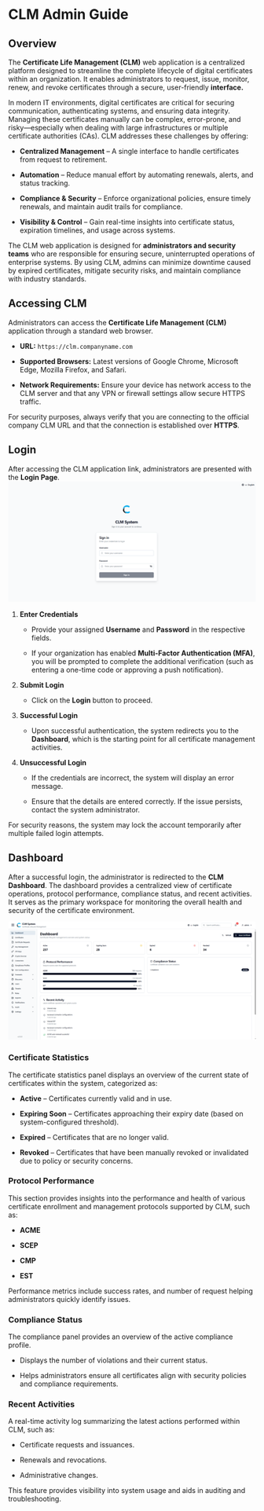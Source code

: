# CLM Admin Guide

## Overview
The **Certificate Life Management (CLM)** web application is a centralized platform designed to streamline the complete lifecycle of digital certificates within an organization. It enables administrators to request, issue, monitor, renew, and revoke certificates through a secure, user-friendly **interface.**

In modern IT environments, digital certificates are critical for securing communication, authenticating systems, and ensuring data integrity. Managing these certificates manually can be complex, error-prone, and risky—especially when dealing with large infrastructures or multiple certificate authorities (CAs). CLM addresses these challenges by offering:

- **Centralized Management** – A single interface to handle certificates from request to retirement.
    
- **Automation** – Reduce manual effort by automating renewals, alerts, and status tracking.
    
- **Compliance & Security** – Enforce organizational policies, ensure timely renewals, and maintain audit trails for compliance.
    
- **Visibility & Control** – Gain real-time insights into certificate status, expiration timelines, and usage across systems.
    

The CLM web application is designed for **administrators and security teams** who are responsible for ensuring secure, uninterrupted operations of enterprise systems. By using CLM, admins can minimize downtime caused by expired certificates, mitigate security risks, and maintain compliance with industry standards.

## Accessing CLM
Administrators can access the **Certificate Life Management (CLM)** application through a standard web browser.

- **URL:** `https://clm.companyname.com`
    
- **Supported Browsers:** Latest versions of Google Chrome, Microsoft Edge, Mozilla Firefox, and Safari.
    
- **Network Requirements:** Ensure your device has network access to the CLM server and that any VPN or firewall settings allow secure HTTPS traffic.
    

For security purposes, always verify that you are connecting to the official company CLM URL and that the connection is established over **HTTPS**.

## Login
After accessing the CLM application link, administrators are presented with the **Login Page**.
![CLM Login Screen](images/clm_login.png)

1. **Enter Credentials**
    
    - Provide your assigned **Username** and **Password** in the respective fields.
        
    - If your organization has enabled **Multi-Factor Authentication (MFA)**, you will be prompted to complete the additional verification (such as entering a one-time code or approving a push notification).
        
2. **Submit Login**
    
    - Click on the **Login** button to proceed.
        
3. **Successful Login**
    
    - Upon successful authentication, the system redirects you to the **Dashboard**, which is the starting point for all certificate management activities.
        
4. **Unsuccessful Login**
    
    - If the credentials are incorrect, the system will display an error message.
        
    - Ensure that the details are entered correctly. If the issue persists, contact the system administrator.
        

For security reasons, the system may lock the account temporarily after multiple failed login attempts.

## Dashboard
After a successful login, the administrator is redirected to the **CLM Dashboard**. The dashboard provides a centralized view of certificate operations, protocol performance, compliance status, and recent activities. It serves as the primary workspace for monitoring the overall health and security of the certificate environment.

![Certificate Statistics](images/dashboard.png)

### Certificate Statistics
The certificate statistics panel displays an overview of the current state of certificates within the system, categorized as:

- **Active** – Certificates currently valid and in use.
    
- **Expiring Soon** – Certificates approaching their expiry date (based on system-configured threshold).
    
- **Expired** – Certificates that are no longer valid.
    
- **Revoked** – Certificates that have been manually revoked or invalidated due to policy or security concerns.

### Protocol Performance
This section provides insights into the performance and health of various certificate enrollment and management protocols supported by CLM, such as:

- **ACME**
    
- **SCEP**
    
- **CMP**
    
- **EST**
    

Performance metrics include success rates, and number of request helping administrators quickly identify issues.

### Compliance Status
The compliance panel provides an overview of the active compliance profile.

- Displays the number of violations and their current status.
    
- Helps administrators ensure all certificates align with security policies and compliance requirements.

### Recent Activities
A real-time activity log summarizing the latest actions performed within CLM, such as:

- Certificate requests and issuances.
    
- Renewals and revocations.
    
- Administrative changes.
    

This feature provides visibility into system usage and aids in auditing and troubleshooting.

